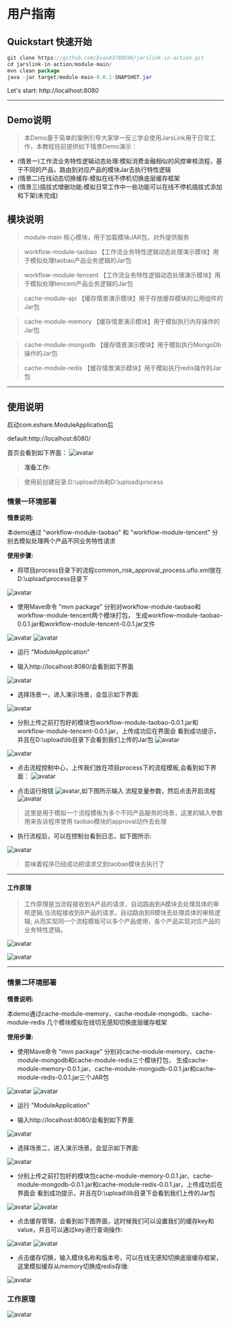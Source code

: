 # **用户指南**

## **Quickstart 快速开始**

```java
git clone https://github.com/Evan43789596/jarslink-in-action.git
cd jarslink-in-action/module-main/
mvn clean package
java -jar target/module-main-0.0.1-SNAPSHOT.jar
```
Let's start: http://localhost:8080
***
## **Demo说明**
>本Demo基于简单的案例引导大家举一反三学会使用JarsLink用于日常工作，本教程目前提供如下情景Demo演示：
- (情景一)工作流业务特性逻辑动态处理:模拟消费金融相似的风控审核流程，基于不同的产品，路由到对应产品的模块Jar去执行特性逻辑
- (情景二)在线动态切换缓存:模拟在线不停机切换底层缓存框架
- (情景三)插拔式增删功能:模拟日常工作中一些功能可以在线不停机插拔式添加和下架(未完成)
## **模块说明**

> module-main 核心模块，用于加载模块JAR包，对外提供服务

> workflow-module-taobao 【工作流业务特性逻辑动态处理演示模块】用于模拟处理taobao产品业务逻辑的Jar包

> workflow-module-tencent 【工作流业务特性逻辑动态处理演示模块】用于模拟处理tencent产品业务逻辑的Jar包

> cache-module-api 【缓存情景演示模块】用于存放缓存模块的公用组件的Jar包

> cache-module-memory 【缓存情景演示模块】用于模拟执行内存操作的Jar包

> cache-module-mongodb 【缓存情景演示模块】用于模拟执行MongoDb操作的Jar包

> cache-module-redis 【缓存情景演示模块】用于模拟执行redis操作的Jar包
***

## **使用说明**

启动com.eshare.ModuleApplication后

default:http://localhost:8080/

首页会看到如下界面：
![avatar](docs/微信截图_20180520234008.png)

>**准备工作:**

>使用前创建目录:D:\upload\lib和D:\upload\process

### **情景一环境部署**

**情景说明:**

本demo通过 "workflow-module-taobao" 和 "workflow-module-tencent" 分别去模拟处理两个产品不同业务特性请求

**使用步骤:**

- 将项目process目录下的流程common_risk_approval_process.uflo.xml放在D:\upload\process目录下


![avatar](docs/微信截图_20180521002301.png)

- 使用Mave命令 "mvn package" 分别对workflow-module-taobao和workflow-module-tencent两个模块打包，
生成workflow-module-taobao-0.0.1.jar和workflow-module-tencent-0.0.1.jar文件

![avatar](docs/微信截图_20180521002620.png)
![avatar](docs/微信截图_20180521002717.png)

- 运行 "ModuleApplication"

- 输入http://localhost:8080/会看到如下界面

![avatar](docs/微信截图_20180520234008.png)

- 选择场景一，进入演示场景，会显示如下界面:

![avatar](docs/微信截图_20180521011913.png)

- 分别上传之前打包好的模块包workflow-module-taobao-0.0.1.jar和workflow-module-tencent-0.0.1.jar，上传成功后在界面会
看到成功提示，并且在D:\upload\lib目录下会看到我们上传的Jar包
![avatar](docs/微信截图_20180521012242.png)

![avatar](docs/微信截图_20180521012406.png)

- 点击流程控制中心，上传我们放在项目process下的流程模板,会看到如下界面：
![avatar](docs/微信截图_20180521012549.png)


- 点击运行按钮 ![avatar](docs/微信截图_20180507074553.png),如下图所示输入
流程变量参数，然后点击开启流程
![avatar](docs/微信截图_20180521012841.png)
>这里是用于模拟一个流程模板为多个不同产品服务的场景，这里的输入参数用来告诉程序使用
taobao模块的approval动作去处理


- 执行流程后，可以在控制台看到日志，如下图所示:

![avatar](docs/微信截图_20180521013217.png)

>意味着程序已经成功把请求交到taobao模块去执行了

***

#### **工作原理**

>工作原理是当流程接收到A产品的请求，自动路由到A模块去处理具体的审核逻辑;当流程接收到B产品的请求，自动路由到B模块去处理具体的审核逻辑;
从而实现同一个流程模板可以多个产品使用，各个产品实现对应产品的业务特性逻辑。

![avatar](docs/A产品审核流程.png)

![avatar](docs/B产品审核流程.png)

***

### **情景二环境部署**

**情景说明:**

本demo通过cache-module-memory、cache-module-mongodb、cache-module-redis 几个模块模拟在线切无感知切换底层缓存框架

**使用步骤:**

- 使用Mave命令 "mvn package" 分别对cache-module-memory、cache-module-mongodb和cache-module-redis三个模块打包，
  生成cache-module-memory-0.0.1.jar、cache-module-mongodb-0.0.1.jar和cache-module-redis-0.0.1.jar三个JAR包
  
![avatar](docs/微信截图_20180521232457.png)
![avatar](docs/微信截图_20180521233013.png)

- 运行 "ModuleApplication"

- 输入http://localhost:8080/会看到如下界面

![avatar](docs/微信截图_20180520234008.png)

- 选择场景二，进入演示场景，会显示如下界面:

![avatar](docs/微信截图_20180521233617.png)

- 分别上传之前打包好的模块包cache-module-memory-0.0.1.jar、cache-module-mongodb-0.0.1.jar和cache-module-redis-0.0.1.jar，上传成功后在界面会
看到成功提示，并且在D:\upload\lib目录下会看到我们上传的Jar包

![avatar](docs/微信截图_20180521233942.png)
![avatar](docs/微信截图_20180521234102.png)

- 点击缓存管理，会看到如下图界面，这时候我们可以设置我们的缓存key和value，并且可以通过key进行查询操作:

![avatar](docs/微信截图_20180521235200.png)
![avatar](docs/微信截图_20180521235256.png)

- 点击缓存切换，输入模块名称和版本号，可以在线无感知切换底层缓存框架，这里模拟缓存从memory切换成redis存储:

![avatar](docs/微信截图_20180521235628.png)

### **工作原理**

![avatar](docs/缓存.png)